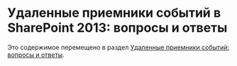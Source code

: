 
# Удаленные приемники событий в SharePoint 2013: вопросы и ответы

Это содержимое перемещено в раздел  [Удаленные приемники событий: вопросы и ответы](handle-events-in-sharepoint-add-ins.md#RERFAQ).




